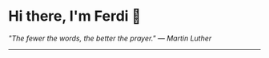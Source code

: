 <h1>Hi there, I'm Ferdi 👋</h1>

<p><em>
  "The fewer the words, the better the prayer." — Martin Luther
</em></p>

---
